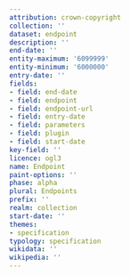 ```yaml
---
attribution: crown-copyright
collection: ''
dataset: endpoint
description: ''
end-date: ''
entity-maximum: '6099999'
entity-minimum: '6000000'
entry-date: ''
fields:
- field: end-date
- field: endpoint
- field: endpoint-url
- field: entry-date
- field: parameters
- field: plugin
- field: start-date
key-field: ''
licence: ogl3
name: Endpoint
paint-options: ''
phase: alpha
plural: Endpoints
prefix: ''
realm: collection
start-date: ''
themes:
- specification
typology: specification
wikidata: ''
wikipedia: ''
---
```

